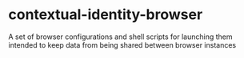 # contextual-identity-browser
A set of browser configurations and shell scripts for launching them intended to keep data from being shared between browser instances
